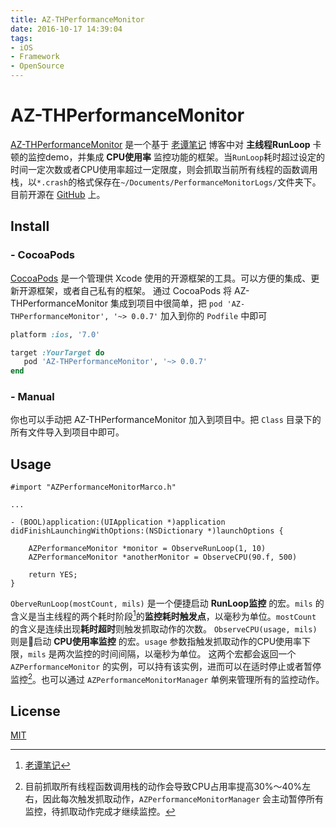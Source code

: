 ```yaml
---
title: AZ-THPerformanceMonitor
date: 2016-10-17 14:39:04
tags:
- iOS
- Framework
- OpenSource
---
```


# AZ-THPerformanceMonitor
[AZ-THPerformanceMonitor](https://github.com/AndrewZhuCC/AZ-THPerformanceMonitor) 是一个基于 [老谭笔记](http://www.tanhao.me/code/151113.html/) 博客中对 **主线程RunLoop** 卡顿的监控demo，并集成 **CPU使用率** 监控功能的框架。当`RunLoop`耗时超过设定的时间一定次数或者CPU使用率超过一定限度，则会抓取当前所有线程的函数调用栈，以`*.crash`的格式保存在`~/Documents/PerformanceMonitorLogs/`文件夹下。目前开源在 [GitHub](https://github.com/AndrewZhuCC/AZ-THPerformanceMonitor) 上。

## Install
### - CocoaPods
[CocoaPods](https://www.cocoapods.org) 是一个管理供 Xcode 使用的开源框架的工具。可以方便的集成、更新开源框架，或者自己私有的框架。
通过 CocoaPods 将 AZ-THPerformanceMonitor 集成到项目中很简单，把 `pod 'AZ-THPerformanceMonitor', '~> 0.0.7'` 加入到你的 `Podfile` 中即可
```ruby
platform :ios, '7.0'

target :YourTarget do
   pod 'AZ-THPerformanceMonitor', '~> 0.0.7'
end
```
### - Manual
你也可以手动把 AZ-THPerformanceMonitor 加入到项目中。把 `Class` 目录下的所有文件导入到项目中即可。

## Usage
```objc
#import "AZPerformanceMonitorMarco.h"

...

- (BOOL)application:(UIApplication *)application didFinishLaunchingWithOptions:(NSDictionary *)launchOptions {
    
    AZPerformanceMonitor *monitor = ObserveRunLoop(1, 10)
    AZPerformanceMonitor *anotherMonitor = ObserveCPU(90.f, 500)
    
    return YES;
}
```
`OberveRunLoop(mostCount, mils)` 是一个便捷启动 **RunLoop监控** 的宏。`mils` 的含义是当主线程的两个耗时阶段[^runloop_footnote]的**监控耗时触发点**，以毫秒为单位。`mostCount` 的含义是连续出现**耗时超时**则触发抓取动作的次数。
`ObserveCPU(usage, mils)` 则是启动 **CPU使用率监控** 的宏。`usage` 参数指触发抓取动作的CPU使用率下限，`mils` 是两次监控的时间间隔，以毫秒为单位。
这两个宏都会返回一个 `AZPerformanceMonitor` 的实例，可以持有该实例，进而可以在适时停止或者暂停监控[^pause_footnote]。也可以通过 `AZPerformanceMonitorManager` 单例来管理所有的监控动作。

## License
[MIT](https://github.com/AndrewZhuCC/AZ-THPerformanceMonitor/blob/master/LICENSE)
[^runloop_footnote]: [老谭笔记](http://www.tanhao.me/code/151113.html/)
[^pause_footnote]: 目前抓取所有线程函数调用栈的动作会导致CPU占用率提高30%～40%左右，因此每次触发抓取动作，`AZPerformanceMonitorManager` 会主动暂停所有监控，待抓取动作完成才继续监控。

